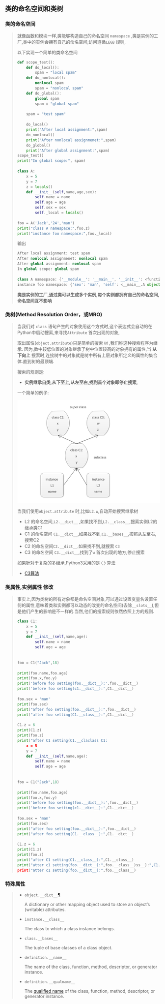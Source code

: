 ## 类的命名空间和类树

### 类的命名空间

> 就像函数和模块一样,类能够构造自己的命名空间 `namespace` ,类是实例的工厂,类中的实例会拥有自己的命名空间,访问遵循`LEGB` 规则,
>
> 以下实现一个简单的类命名空间
>
> ```Python
> def scope_test():
>     def do_local():
>         spam = "local spam"
>     def do_nonlocal():
>         nonlocal spam
>         spam = "nonlocal spam"
>     def do_global():
>         global spam 
>         spam = "global spam"
>     
>     spam = "test spam"
>     
>     do_local()
>     print("After local assignment:",spam)
>     do_nonlocal()
>     print("After nonlocal assignmenet:",spam)
>     do_global()
>     print("After global assignment:",spam)
> scope_test()
> print("In global scope:", spam)	
>
> class A:
>     x = 5
>     y = 7 
>     z = locals()
>     def __init__(self,name,age,sex):
>         self.name = name
>         self.age = age
>         self.sex = sex 
>         self._local = locals()
>         
> foo = A('Jack','24','man')
> print("class A namespace:",foo.z)
> print("instance foo namespace:",foo._local)
> ```
>
> 输出
>
> ```python
> After local assignment: test spam
> After nonlocal assignmenet: nonlocal spam
> After global assignment: nonlocal spam
> In global scope: global spam
>     
> class A namespace: {'__module__': '__main__', '__init__': <function A.__init__ at 0x7f2ad025ae18>, 'x': 5, '__qualname__': 'A', 'z': {...}, 'y': 7}
> instance foo namespace: {'sex': 'man', 'self': <__main__.A object at 0x7f2ad02f4ac8>, 'name': 'Jack', 'age': '24'}
> ```
>
> **类是实例的工厂,通过类可以生成多个实例,每个实例都拥有自己的命名空间,命名空间互不影响**

### 类树(Method Resolution Order，或MRO)

> 当我们对 `class` 语句产生的对象使用这个方式时,这个表达式会自动的在Python中启动搜索,来寻找`Attribute` 首次出现的对象,
>
> 取出属性(`object.attribute`)只是简单的搜索 `树` ,我们称这种搜索程序为继承. 因为,数中较低位置的对象继承了树中位置较高的对象拥有的属性,当 **从下向上** 搜索时,连接树中的对象就是树中所有上层对象所定义的属性的集合体.直到树的最顶端.
>
> 搜索的规则是:
>
> * **实例继承自类,从下至上,从左至右,找到首个对象即停止搜索,**
>
> 一个简单的例子:
>
> ![MRO](../picture/10010.png)
>
> 当我们使用`object.attribute` 时,比如`L2.w`,自动开始搜索继承树
>
> *  L2 的命名空间,`L2.__dict__` ,如果找不到,`L2.__class__`,搜索实例L2的继承类C1
> * C1 的命名空间 `C1.__dict__`,如果找不到,`C1.__bases__`,按照从左至右,搜索C2
> * C2 的命名空间`C2.__dict__`.如果找不到,就搜索 `C3`
> * C3 的命名空间 `C3.__dict__`,找到了`w` 首次出现的地方,停止搜索
>
> 如果针对于复杂的多继承,Python3采用的是 `C3` 算法
>
> * [C3算法](./class_c3.md) 

### 类属性,实例属性 修改

> 事实上,因为类树的所有对象都是命名空间对象,可以通过设置变量名设置任何的属性,意味着类和实例都可以动态的改变的命名空间(去除`__slots__`),但是他们产生的影响是不一样的.当然,他们的搜索规则依然依照上方的规则.
>
> ```python
> class C1:
>     x = 5
>     y = 7
>     def __init__(self,name,age):
>         self.name = name 
>         self.age = age 
>          
>         
> foo = C1("Jack",18)
>
> print(foo.name,foo.age)
> print(foo.x,foo.y)
> print('before foo setting(foo.__dict__):',foo.__dict__)
> print('before foo setting(c1.__dict__):',C1.__dict__)
>
> foo.sex = 'man'
> print(foo.sex)
> print("after foo setting(foo.__dict__):",foo.__dict__)
> print("after foo setting(C1.__class__):",C1.__dict__)
>
> C1.z = 6
> print(C1.z)
> print(foo.z)
> print("after C1 setting(C1.__claclass C1:
>     x = 5
>     y = 7
>     def __init__(self,name,age):
>         self.name = name 
>         self.age = age 
>          
>         
> foo = C1("Jack",18)
>
> print(foo.name,foo.age)
> print(foo.x,foo.y)
> print('before foo setting(foo.__dict__):',foo.__dict__)
> print('before foo setting(c1.__dict__):',C1.__dict__)
>
> foo.sex = 'man'
> print(foo.sex)
> print("after foo setting(foo.__dict__):",foo.__dict__)
> print("after foo setting(C1.__class__):",C1.__dict__)
>
> C1.z = 6
> print(C1.z)
> print(foo.z)
> print("after C1 setting(C1.__class__):",C1.__class__)
> print("atter c1 setting(foo.__dict__):",foo.__class__)ss__):",C1.__class__)
> print("atter c1 setting(foo.__dict__):",foo.__class__)
> ```

### 特殊属性

> * `object.__dict__`[¶](https://docs.python.org/3/library/stdtypes.html?highlight=__mro__#object.__dict__)
>
>   A dictionary or other mapping object used to store an object’s (writable) attributes.
>
>
> * `instance.__class__`
>
>   The class to which a class instance belongs.
>
>
> * `class.__bases__`
>
>   The tuple of base classes of a class object.
>
>
> * `definition.__name__`
>
>   The name of the class, function, method, descriptor, or generator instance.
>
>
> * `definition.__qualname__`
>
>   The [qualified name](https://docs.python.org/3/glossary.html#term-qualified-name) of the class, function, method, descriptor, or generator instance.

